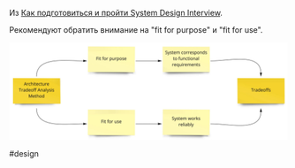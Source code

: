 Из [Как подготовиться и пройти System Design Interview](https://tellmeabout.tech/how-to-prepare-for-and-pass-the-system-design-interview-78b820589e8).

Рекомендуют обратить внимание на "fit for purpose" и "fit for use".

![](fit-for-purpose-and-fit-for-use.jpg)

#design